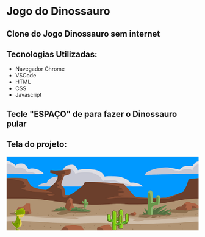 # Jogo do Dinossauro

## Clone do Jogo Dinossauro sem internet

## Tecnologias Utilizadas:
* Navegador Chrome
* VSCode
* HTML
* CSS
* Javascript

## Tecle "ESPAÇO" de para fazer o Dinossauro pular

## Tela do projeto:

![paginas_web](https://github.com/claudineinobrega/JogoDinossauro/blob/master/img/game.png) 
